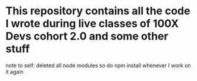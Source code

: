 # This repository contains all the code I wrote during live classes of 100X Devs cohort 2.0 and some other stuff

note to self: deleted all node modules so do npm install whenever I work on it again